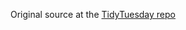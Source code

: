 Original source at the [TidyTuesday repo](https://github.com/rfordatascience/tidytuesday/blob/master/data/2020/2020-12-08/)